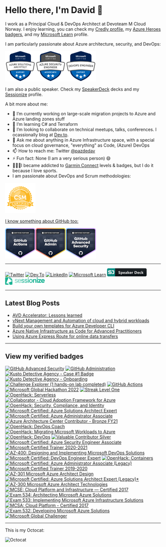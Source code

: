 # Hello there, I'm David 👋

I work as a Principal Cloud & DevOps Architect at Devoteam M Cloud Norway.
I enjoy learning, you can check my [Credly profile](https://www.credly.com/users/pazdedav/badges), my [Azure Heroes badgers](https://www.azureheroes.community/user/15479), and my [Microsoft Learn](https://learn.microsoft.com/en-us/users/pazdedav/) profile.

I am particularly passionate about Azure architecture, security, and DevOps:
<p>
<img src="azure-solutions-architect-expert-600x600.png" alt="ArchitectExpert" width="98" height="98"/><img src="azure-security-engineer-associate600x600.png" alt="SecurityEngineer" width="98" height="98"/><img src="CERT-Expert-DevOps-Engineer-600x600.png" alt="DevOpsEngineer" width="98" height="98"/>

I am also a public speaker. Check my [SpeakerDeck](https://speakerdeck.com/pazdedav) decks and my [Sessionize](https://sessionize.com/pazdedav) profile.

A bit more about me:

- 🔭 I’m currently working on large-scale migration projects to Azure and Azure landing zones stuff
- 🌱 I’m learning C# and Terraform
- 👯 I’m looking to collaborate on technical meetups, talks, conferences. I ocassionally blog at [Dev.to](https://dev.to/pazdedav).
- 💬 Ask me about anything in Azure Infrastructure space, with a special focus on cloud governance, "everything" as Code, (Azure) DevOps
- 📫 How to reach me: Twitter [@pazdedav](https://twitter.com/pazdedav)
- ⚡ Fun fact: None (I am a very serious person) 😄
- 🏃🏼‍♂️I became addicted to [Garmin Connect](https://connect.garmin.com/modern/profile/pazdedav) levels & badges, but I do it because I love sports.
- I am passionate about DevOps and Scrum methodologies:
<p>
<a href="https://www.scrumalliance.org/get-certified/scrum-master-track/certified-scrummaster"><img src="seal-csm.png" alt="CSM" width="98" height="98"/>

I know something about GitHub too:
<p>
<img src="github-actions.png" alt="GitHubActions" width="98" height="98"/><img src="github-administration.png" alt="GitHubAdmin" width="98" height="98"/><img src="github-advanced-security.png" alt="GitHubAS" width="98" height="98"/>

--------------------

[![Twitter](https://img.shields.io/badge/Twitter-1DA1F2?style=for-the-badge&logo=twitter&logoColor=white)](https://twitter.com/pazdedav)
[![Dev.To](https://img.shields.io/badge/dev.to-0A0A0A?style=for-the-badge&logo=devdotto&logoColor=red)](https://dev.to/pazdedav)
[![LinkedIn](https://img.shields.io/badge/LinkedIn-0077B5?style=for-the-badge&logo=linkedin&logoColor=white)](https://no.linkedin.com/in/pazdedav)
[![Microsoft Learn](https://img.shields.io/badge/Microsoft_Learn-258ffa?style=for-the-badge&logo=microsoft&logoColor=white)](https://learn.microsoft.com/en-us/users/pazdedav/)
[![decks](/speakerdeck_button_icon_151840.png)](https://speakerdeck.com/pazdedav)
[![Sessionize](/sessionize-logo-mini.png)](https://sessionize.com/david-pazdera)

---
## Latest Blog Posts
<!-- BLOG-POST-LIST:START -->
- [AVD Accelerator: Lessons learned](https://pazdedav.blog/2023/04/21/avd-accelerator-lessons-learned/)
- [vNext Management and Automation of cloud and hybrid workloads](https://dev.to/pazdedav/vnext-management-and-automation-of-cloud-and-hybrid-workloads-46l5)
- [Build your own templates for Azure Developer CLI](https://dev.to/pazdedav/build-your-own-templates-for-azure-developer-cli-1opn)
- [Azure Native Infrastructure as Code for Advanced Practitioners](https://dev.to/pazdedav/azure-native-infrastructure-as-code-for-advanced-practitioners-4gpk)
- [Using Azure Express Route for online data transfers](https://dev.to/pazdedav/using-azure-express-route-for-online-data-transfers-4i9e)
<!-- BLOG-POST-LIST:END -->

---
## View my verified badges
<!--START_SECTION:badges-->
[![GitHub Advanced Security](https://images.credly.com/size/110x110/images/ab23e6b1-d5ba-48ee-a3ba-71849e0ac637/image.png)](http://www.credly.com/badges/d090e8d5-d867-49c1-aa97-ec3a66e6b646 "GitHub Advanced Security")
[![GitHub Administration](https://images.credly.com/size/110x110/images/a5e9bdf5-be98-4896-afd2-eff09e511667/image.png)](http://www.credly.com/badges/52e3c6f4-c9ee-4643-b1dd-245945f374cd "GitHub Administration")
[![Kusto Detective Agency - Case #1 Badge](https://images.credly.com/size/110x110/images/14d53c52-2701-4045-9f89-e5e510eee2fd/image.png)](http://www.credly.com/badges/15d16a99-ee77-4403-848e-3e6b2c4b81cd "Kusto Detective Agency - Case #1 Badge")
[![Kusto Detective Agency - Onboarding](https://images.credly.com/size/110x110/images/84201552-025f-4b97-81c4-55be4ba896ff/image.png)](http://www.credly.com/badges/4f6ca668-a52c-4d42-9c23-deea219d6af7 "Kusto Detective Agency - Onboarding")
[![Challenge Explorer (1 hands-on lab completed)](https://images.credly.com/size/110x110/images/bc2ee1c1-5002-4451-bcaa-a40ee2e16e9b/LODS-Badge-Motivation-Explorer.png)](http://www.credly.com/badges/092deb07-d6de-42b9-b2f8-2b33f1924575 "Challenge Explorer (1 hands-on lab completed)")
[![GitHub Actions](https://images.credly.com/size/110x110/images/556afa03-8682-4e3a-9975-b588b7aa5ba0/image.png)](http://www.credly.com/badges/64e9e46a-f17f-4d2a-a6f1-de5e6ed8a4af "GitHub Actions")
[![Microsoft Global Hackathon 2022](https://images.credly.com/size/110x110/images/c7e9e836-0b6f-410d-b5fb-48297aa9c310/image.png)](http://www.credly.com/badges/94a0854a-dc0d-4b64-8c76-2abe37238fa7 "Microsoft Global Hackathon 2022")
[![Streak Level One](https://images.credly.com/size/110x110/images/770d1ed5-aa66-418d-8c0e-45b9f6fe33a0/image.png)](http://www.credly.com/badges/99cb723b-84b8-4e05-bac0-ebc6807246ba "Streak Level One")
[![OpenHack: Serverless](https://images.credly.com/size/110x110/images/264dc5c5-4525-4ac2-8bc7-6525aba8493a/Serverless.png)](http://www.credly.com/badges/7c114c7c-ca2b-4941-b230-f8f6be10939e "OpenHack: Serverless")
[![Collaborator - Cloud Adoption Framework for Azure](https://images.credly.com/size/110x110/images/d6fbd39a-b758-45c9-bee8-a9975ebf7d7f/CloudAdoption_Collaborator.png)](http://www.credly.com/badges/5535a590-3afc-4543-a5bf-ae0d1921997c "Collaborator - Cloud Adoption Framework for Azure")
[![OpenHack: Security, Compliance, and Identity](https://images.credly.com/size/110x110/images/772811b6-ba72-4637-8104-a6a9ca08acc2/SCI_Challange_Complete_OpenHack_600X600.png)](http://www.credly.com/badges/1d513421-abe1-4641-adf5-064e6d1303c8 "OpenHack: Security, Compliance, and Identity")
[![Microsoft Certified: Azure Solutions Architect Expert](https://images.credly.com/size/110x110/images/987adb7e-49be-4e24-b67e-55986bd3fe66/azure-solutions-architect-expert-600x600.png)](http://www.credly.com/badges/fdeb8afd-6a4c-4cf1-bb81-44df3e6a220c "Microsoft Certified: Azure Solutions Architect Expert")
[![Microsoft Certified: Azure Administrator Associate](https://images.credly.com/size/110x110/images/336eebfc-0ac3-4553-9a67-b402f491f185/azure-administrator-associate-600x600.png)](http://www.credly.com/badges/6683703e-f0d5-4698-a71a-a624602044fc "Microsoft Certified: Azure Administrator Associate")
[![Azure Architecture Center Contributor - Bronze FY21](https://images.credly.com/size/110x110/images/949be833-9d48-4830-afa0-acdee0c6497a/bronze_badge_with__CD7F32_color.png)](http://www.credly.com/badges/a674f3e8-ffd6-47a6-9fa3-d6ba2fab9482 "Azure Architecture Center Contributor - Bronze FY21")
[![OpenHack: DevOps Coach](https://images.credly.com/size/110x110/images/2054a69b-8b9e-4eee-9e17-c372abcc048a/DevOps_Coach.png)](http://www.credly.com/badges/3f03be98-bfbf-4dad-8adf-3e7db8db2d3a "OpenHack: DevOps Coach")
[![OpenHack: Migrating Microsoft Workloads to Azure](https://images.credly.com/size/110x110/images/7e70c42c-13f5-422f-9c3b-e0219b9992ec/Migrating_Workloads_Azure.png)](http://www.credly.com/badges/82e9a0b4-31e4-4390-809d-939f37a0fc0a "OpenHack: Migrating Microsoft Workloads to Azure")
[![OpenHack: DevOps](https://images.credly.com/size/110x110/images/0384f554-6401-42d2-b494-02a6d2fd3013/DevOps.png)](http://www.credly.com/badges/0f45e199-9f86-4f4f-975e-8572f52d046d "OpenHack: DevOps")
[![Valuable Contributor Silver](https://images.credly.com/size/110x110/images/e3b99dbe-fc6d-45a2-8582-a9461b121daf/Valuable---Contributor---Silver.png)](http://www.credly.com/badges/15b740d6-5986-4003-96bc-1a259a1863b7 "Valuable Contributor Silver")
[![Microsoft Certified: Azure Security Engineer Associate](https://images.credly.com/size/110x110/images/1ad16b6f-2c71-4a2e-ae74-ec69c4766039/azure-security-engineer-associate600x600.png)](http://www.credly.com/badges/7e8fb3ea-766b-4275-adc4-5eb61c0f71c2 "Microsoft Certified: Azure Security Engineer Associate")
[![Microsoft Certified Trainer 2020-2021](https://images.credly.com/size/110x110/images/c325c7c0-5fa6-4e59-be29-cd13c9417549/MCT-Microsoft_Certified_Trainer.png)](http://www.credly.com/badges/81a519ab-7e2b-470f-b150-9c5b6866fb18 "Microsoft Certified Trainer 2020-2021")
[![AZ-400: Designing and Implementing Microsoft DevOps Solutions](https://images.credly.com/size/110x110/images/107e2eb6-f394-40eb-83d2-d8c9b7d34555/exam-az400-600x600.png)](http://www.credly.com/badges/f2e3c22f-5111-4e4b-a0a6-6ef81bb0fce3 "AZ-400: Designing and Implementing Microsoft DevOps Solutions")
[![Microsoft Certified: DevOps Engineer Expert](https://images.credly.com/size/110x110/images/c3ab66f8-5d59-4afa-a6c2-0ba30a1989ca/CERT-Expert-DevOps-Engineer-600x600.png)](http://www.credly.com/badges/35605c57-5705-4d88-9dc7-8160af43f20e "Microsoft Certified: DevOps Engineer Expert")
[![OpenHack: Containers](https://images.credly.com/size/110x110/images/46faaece-34f2-45fa-af8f-12ecf2f0f9b3/Containers.png)](http://www.credly.com/badges/88c9da86-dcc6-4abb-88a2-6409a380cbae "OpenHack: Containers")
[![Microsoft Certified: Azure Administrator Associate (Legacy)](https://images.credly.com/size/110x110/images/35d18649-95c6-4c78-b07a-cfc1362318f3/azure-administrator-associate.png)](http://www.credly.com/badges/19c0c8af-3d83-48bf-bcc1-715c5daf8a5c "Microsoft Certified: Azure Administrator Associate (Legacy)")
[![Microsoft Certified Trainer 2019-2020](https://images.credly.com/size/110x110/images/b605110d-6e65-483b-9f00-3f1055b35885/Microsoft-Certified-Trainer-2019-2020.png)](http://www.credly.com/badges/8739528f-41c0-41d5-9881-9fd0bc7ce9c6 "Microsoft Certified Trainer 2019-2020")
[![AZ-301 Microsoft Azure Architect Design](https://images.credly.com/size/110x110/images/28004779-9175-4fc8-be6f-448663c9422b/exam-az301-600x600.png)](http://www.credly.com/badges/ffdf6364-0936-4558-89c0-b075225c5abc "AZ-301 Microsoft Azure Architect Design")
[![Microsoft Certified: Azure Solutions Architect Expert (Legacy)*](https://images.credly.com/size/110x110/images/649069f9-27f1-4d2b-92bc-c674bc67bd02/azure-solutions-architect-expert-600x600.png)](http://www.credly.com/badges/b66d817f-5760-4976-a652-e5d02deb17e6 "Microsoft Certified: Azure Solutions Architect Expert (Legacy)*")
[![AZ-300 Microsoft Azure Architect Technologies](https://images.credly.com/size/110x110/images/c66ddfa8-4e9d-41e4-bf98-244a4d55a14e/exam-az300-600x600.png)](http://www.credly.com/badges/ff2309c5-53ae-4778-8a26-2be263ed324f "AZ-300 Microsoft Azure Architect Technologies")
[![MCSE: Cloud Platform and Infrastructure — Certified 2017](https://images.credly.com/size/110x110/images/442fedfe-8f34-4fcd-8dd2-9ffcaf980913/MCSE_Cloud_Platform_2017-01.png)](http://www.credly.com/badges/a2566790-8903-4226-86b9-7dba6eee30f6 "MCSE: Cloud Platform and Infrastructure — Certified 2017")
[![Exam 534: Architecting Microsoft Azure Solutions](https://images.credly.com/size/110x110/images/8c6dbe49-15cf-4982-9406-ec65b75a4576/Microsoft_Exam534.png)](http://www.credly.com/badges/084ef40e-159c-443a-b9a4-eaa48ed47d2b "Exam 534: Architecting Microsoft Azure Solutions")
[![Exam 533: Implementing Microsoft Azure Infrastructure Solutions](https://images.credly.com/size/110x110/images/903f1857-34da-40a0-9316-d1e2b48cd34d/Microsoft_Exam533.png)](http://www.credly.com/badges/cb112d99-d7bc-4570-b1c5-c942b5ff88cc "Exam 533: Implementing Microsoft Azure Infrastructure Solutions")
[![MCSA: Cloud Platform - Certified 2017](https://images.credly.com/size/110x110/images/4d17192b-894b-407e-b747-e800852b709a/MCSA_Cloud_Platform_2017-01.png)](http://www.credly.com/badges/34f3b647-0e31-4c47-9188-10c89513361d "MCSA: Cloud Platform - Certified 2017")
[![Exam 532: Developing Microsoft Azure Solutions](https://images.credly.com/size/110x110/images/693e0f1a-29ce-43a7-ace7-c71a1bef06d4/Microsoft_Exam532.png)](http://www.credly.com/badges/949923ab-1348-4f61-8f0a-8bb7d077ac80 "Exam 532: Developing Microsoft Azure Solutions")
[![Microsoft Global Challenger](https://images.credly.com/size/110x110/images/31c92815-edd9-4225-86ec-5ef209bc5245/Microsoft-Insight-Selling__284_29.png)](http://www.credly.com/badges/f296e133-7d14-41a6-b636-8aa8f29164ec "Microsoft Global Challenger")
<!--END_SECTION:badges-->

--------------------

This is my Octocat:

<img src="https://user-images.githubusercontent.com/12873988/209225718-1fb64e6f-63dd-40b6-a969-f65d00fd7ba4.png" alt="Octocat" width="300" height="300"/>



